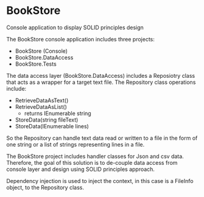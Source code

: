 # BookStore
Console application to display SOLID principles design

The BookStore console application includes three projects:
  * BookStore (Console)
  * BookStore.DataAccess
  * BookStore.Tests

The data access layer (BookStore.DataAccess) includes a Reposiotry class that acts as a wrapper for a target text file.
The Repository class operations include:
  * RetrieveDataAsText()
  * RetrieveDataAsList()
    - returns IEnumerable string
  * StoreData(string fileText)
  * StoreData(IEnumerable lines)
  
So the Repository can handle text data read or written to a file in the form of one string or a list of strings 
representing lines in a file.

The BookStore project includes handler classes for Json and csv data. 
Therefore, the goal of this solution is to de-couple data access from console layer and design using SOLID principles approach.

Dependency injection is used to inject the context, in this case is a FileInfo object, to the Repository class.

